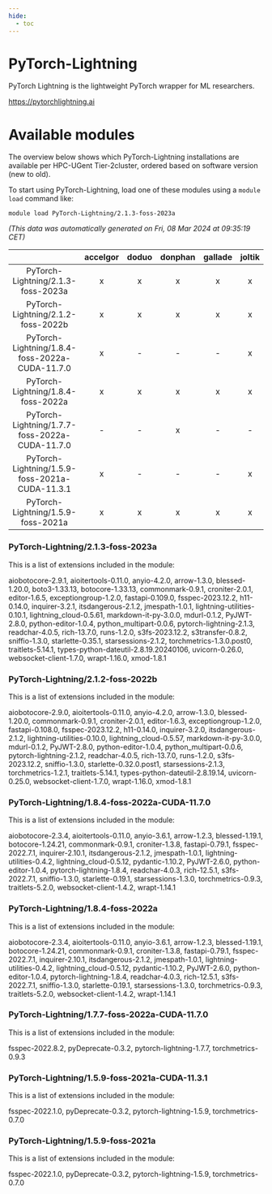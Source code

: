 ```yaml
---
hide:
  - toc
---
```


PyTorch-Lightning
=================


PyTorch Lightning is the lightweight PyTorch wrapper for ML researchers.

https://pytorchlightning.ai
# Available modules


The overview below shows which PyTorch-Lightning installations are available per HPC-UGent Tier-2cluster, ordered based on software version (new to old).

To start using PyTorch-Lightning, load one of these modules using a `module load` command like:

```shell
module load PyTorch-Lightning/2.1.3-foss-2023a
```

*(This data was automatically generated on Fri, 08 Mar 2024 at 09:35:19 CET)*  

| |accelgor|doduo|donphan|gallade|joltik|skitty|
| :---: | :---: | :---: | :---: | :---: | :---: | :---: |
|PyTorch-Lightning/2.1.3-foss-2023a|x|x|x|x|x|x|
|PyTorch-Lightning/2.1.2-foss-2022b|x|x|x|x|x|x|
|PyTorch-Lightning/1.8.4-foss-2022a-CUDA-11.7.0|x|-|-|-|x|-|
|PyTorch-Lightning/1.8.4-foss-2022a|x|x|x|x|x|x|
|PyTorch-Lightning/1.7.7-foss-2022a-CUDA-11.7.0|-|-|x|-|-|-|
|PyTorch-Lightning/1.5.9-foss-2021a-CUDA-11.3.1|x|-|-|-|x|-|
|PyTorch-Lightning/1.5.9-foss-2021a|x|x|x|x|x|x|


### PyTorch-Lightning/2.1.3-foss-2023a

This is a list of extensions included in the module:

aiobotocore-2.9.1, aioitertools-0.11.0, anyio-4.2.0, arrow-1.3.0, blessed-1.20.0, boto3-1.33.13, botocore-1.33.13, commonmark-0.9.1, croniter-2.0.1, editor-1.6.5, exceptiongroup-1.2.0, fastapi-0.109.0, fsspec-2023.12.2, h11-0.14.0, inquirer-3.2.1, itsdangerous-2.1.2, jmespath-1.0.1, lightning-utilities-0.10.1, lightning_cloud-0.5.61, markdown-it-py-3.0.0, mdurl-0.1.2, PyJWT-2.8.0, python-editor-1.0.4, python_multipart-0.0.6, pytorch-lightning-2.1.3, readchar-4.0.5, rich-13.7.0, runs-1.2.0, s3fs-2023.12.2, s3transfer-0.8.2, sniffio-1.3.0, starlette-0.35.1, starsessions-2.1.2, torchmetrics-1.3.0.post0, traitlets-5.14.1, types-python-dateutil-2.8.19.20240106, uvicorn-0.26.0, websocket-client-1.7.0, wrapt-1.16.0, xmod-1.8.1

### PyTorch-Lightning/2.1.2-foss-2022b

This is a list of extensions included in the module:

aiobotocore-2.9.0, aioitertools-0.11.0, anyio-4.2.0, arrow-1.3.0, blessed-1.20.0, commonmark-0.9.1, croniter-2.0.1, editor-1.6.3, exceptiongroup-1.2.0, fastapi-0.108.0, fsspec-2023.12.2, h11-0.14.0, inquirer-3.2.0, itsdangerous-2.1.2, lightning-utilities-0.10.0, lightning_cloud-0.5.57, markdown-it-py-3.0.0, mdurl-0.1.2, PyJWT-2.8.0, python-editor-1.0.4, python_multipart-0.0.6, pytorch-lightning-2.1.2, readchar-4.0.5, rich-13.7.0, runs-1.2.0, s3fs-2023.12.2, sniffio-1.3.0, starlette-0.32.0.post1, starsessions-2.1.3, torchmetrics-1.2.1, traitlets-5.14.1, types-python-dateutil-2.8.19.14, uvicorn-0.25.0, websocket-client-1.7.0, wrapt-1.16.0, xmod-1.8.1

### PyTorch-Lightning/1.8.4-foss-2022a-CUDA-11.7.0

This is a list of extensions included in the module:

aiobotocore-2.3.4, aioitertools-0.11.0, anyio-3.6.1, arrow-1.2.3, blessed-1.19.1, botocore-1.24.21, commonmark-0.9.1, croniter-1.3.8, fastapi-0.79.1, fsspec-2022.7.1, inquirer-2.10.1, itsdangerous-2.1.2, jmespath-1.0.1, lightning-utilities-0.4.2, lightning_cloud-0.5.12, pydantic-1.10.2, PyJWT-2.6.0, python-editor-1.0.4, pytorch-lightning-1.8.4, readchar-4.0.3, rich-12.5.1, s3fs-2022.7.1, sniffio-1.3.0, starlette-0.19.1, starsessions-1.3.0, torchmetrics-0.9.3, traitlets-5.2.0, websocket-client-1.4.2, wrapt-1.14.1

### PyTorch-Lightning/1.8.4-foss-2022a

This is a list of extensions included in the module:

aiobotocore-2.3.4, aioitertools-0.11.0, anyio-3.6.1, arrow-1.2.3, blessed-1.19.1, botocore-1.24.21, commonmark-0.9.1, croniter-1.3.8, fastapi-0.79.1, fsspec-2022.7.1, inquirer-2.10.1, itsdangerous-2.1.2, jmespath-1.0.1, lightning-utilities-0.4.2, lightning_cloud-0.5.12, pydantic-1.10.2, PyJWT-2.6.0, python-editor-1.0.4, pytorch-lightning-1.8.4, readchar-4.0.3, rich-12.5.1, s3fs-2022.7.1, sniffio-1.3.0, starlette-0.19.1, starsessions-1.3.0, torchmetrics-0.9.3, traitlets-5.2.0, websocket-client-1.4.2, wrapt-1.14.1

### PyTorch-Lightning/1.7.7-foss-2022a-CUDA-11.7.0

This is a list of extensions included in the module:

fsspec-2022.8.2, pyDeprecate-0.3.2, pytorch-lightning-1.7.7, torchmetrics-0.9.3

### PyTorch-Lightning/1.5.9-foss-2021a-CUDA-11.3.1

This is a list of extensions included in the module:

fsspec-2022.1.0, pyDeprecate-0.3.2, pytorch-lightning-1.5.9, torchmetrics-0.7.0

### PyTorch-Lightning/1.5.9-foss-2021a

This is a list of extensions included in the module:

fsspec-2022.1.0, pyDeprecate-0.3.2, pytorch-lightning-1.5.9, torchmetrics-0.7.0